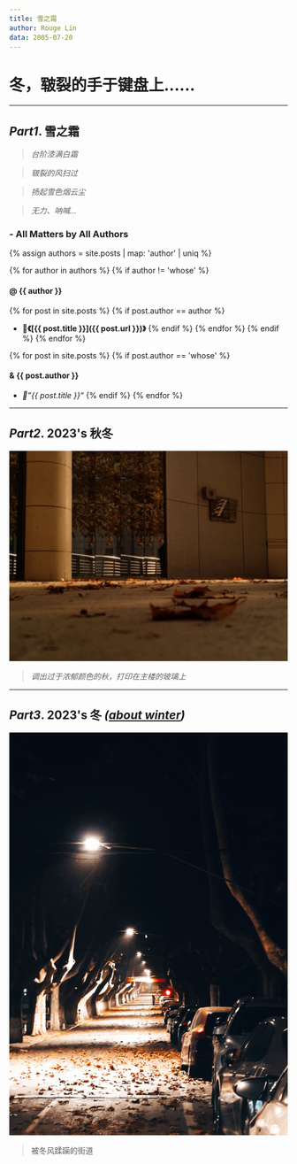 ```yaml
---
title: 雪之霜
author: Rouge Lin
data: 2005-07-20
---
```

# 冬，皲裂的手于键盘上......

----------

## *Part1*. 雪之霜

> *台阶漆满白霜*

> *皲裂的风扫过*

> *扬起雪色烟云尘*

> *无力、呐喊...*

### - All Matters by All Authors

{% assign authors = site.posts | map: 'author' | uniq %}

{% for author in authors %}
{% if author != 'whose' %}
#### @  {{ author }}
{% for post in site.posts %}
{% if post.author == author %}
* 📜**《[{{ post.title }}]({{ post.url }})》**
  {% endif %}
  {% endfor %}
  {% endif %}
  {% endfor %}
  
{% for post in site.posts %}
{% if post.author == 'whose' %}
#### &  {{ post.author }} 
* *📃”{{ post.title }}“*
  {% endif %}
  {% endfor %}


-------------------

## *Part2*. 2023's 秋冬

![main tower's autumn](./image/shier's-autumn.jpg)

> *调出过于浓郁颜色的秋，打印在主楼的玻璃上*

---------

## *Part3*. 2023's 冬 *([about winter](./about))*

![road's winter](./image/rouge's-winter-leaf.jpg)

> 被冬风蹂躏的街道


